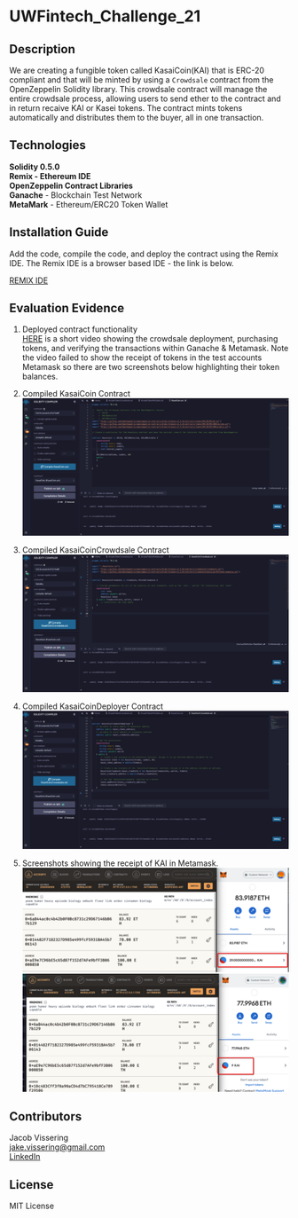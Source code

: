 # UWFintech_Challenge_21

## Description

We are creating a fungible token called KasaiCoin(KAI) that is ERC-20 compliant and that will be minted by using a `Crowdsale` contract from the OpenZeppelin Solidity library. This crowdsale contract will manage the entire crowdsale process, allowing users to send ether to the contract and in return recaive KAI or Kasei tokens. The contract mints tokens automatically and distributes them to the buyer, all in one transaction.

## Technologies
**Solidity 0.5.0**  
**Remix - Ethereum IDE**  
**OpenZeppelin Contract Libraries**  
**Ganache** - Blockchain Test Network  
**MetaMark** - Ethereum/ERC20 Token Wallet  


## Installation Guide
Add the code, compile the code, and deploy the contract using the Remix IDE. The Remix IDE is a browser based IDE - the link is below.  

[REMIX IDE](https://remix.ethereum.org/)  

## Evaluation Evidence
1. Deployed contract functionality  
[HERE](https://www.loom.com/share/81f6c9fa15e14e5b99fa6fcaea9ed59c) is a short video showing the crowdsale deployment, purchasing tokens, and verifying the transactions within Ganache & Metamask. Note the video failed to show the receipt of tokens in the test accounts Metamask so there are two screenshots below highlighting their token balances.

2. Compiled KasaiCoin Contract
![kaicontract](EvaluationEvidence/1.CreateKasaiCoinContract.png)

3. Compiled KasaiCoinCrowdsale Contract
![kaicrowdsalecontract](EvaluationEvidence/2.KaseiCoinCrowdsale.png)

4. Compiled KasaiCoinDeployer Contract
![kaideployer](EvaluationEvidence/3.KaseiCoinDeployer.png)

5. Screenshots showing the receipt of KAI in Metamask.
![Account2bal](EvaluationEvidence/Account2KAIbalance.png)
![Account3bal](EvaluationEvidence/Account3KAIbalance.png)


## Contributors
Jacob Vissering  
jake.vissering@gmail.com  
[LinkedIn](https://www.linkedin.com/in/jacobvissering/)
## License
MIT License